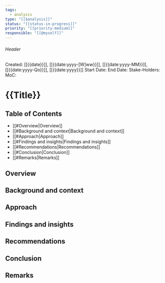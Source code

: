 ```yaml
---
tags:
  - analysis
type: "[[$analysis]]"
status: "[[status-in-progress]]"
priority: "[[priority-medium]]"
responsible: "[[@myself]]"
---
```

###### Header
Created: [[{{date}}]], [[{{date:yyyy-[W]ww}}]], [[{{date:yyyy-MM}}]], [[{{date:yyyy-Qo}}]], [[{{date:yyyy}}]]
Start Date: 
End Date: 
Stake-Holders: 
MoC: 
# {{Title}}

## Table of Contents

- [[#Overview|Overview]]
- [[#Background and context|Background and context]]
- [[#Approach|Approach]]
- [[#Findings and insights|Findings and insights]]
- [[#Recommendations|Recommendations]]
- [[#Conclusion|Conclusion]]
- [[#Remarks|Remarks]]

## Overview



## Background and context



## Approach



## Findings and insights



## Recommendations



## Conclusion



## Remarks
